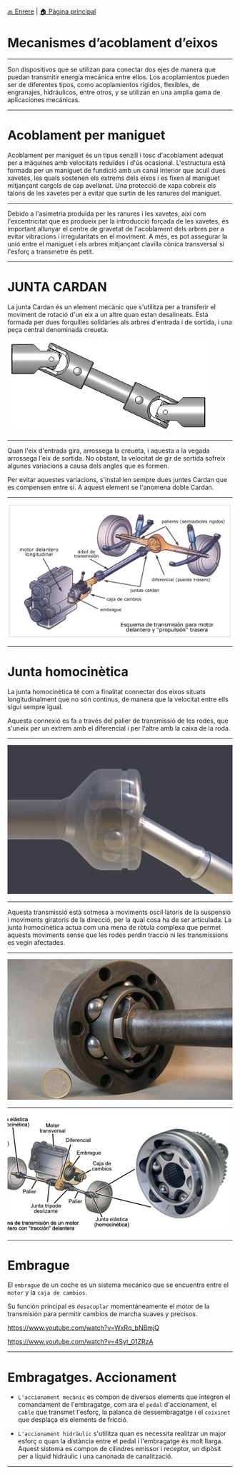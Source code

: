 [🔙 Enrere](../) | [🏠 Pàgina principal](http://danimrprofe.github.io/apuntes/)

# <!--fit --> Mecanismes d’acoblament d’eixos
---

Son dispositivos que se utilizan para conectar dos ejes de manera que puedan transmitir energía mecánica entre ellos. Los acoplamientos pueden ser de diferentes tipos, como acoplamientos rígidos, flexibles, de engranajes, hidráulicos, entre otros, y se utilizan en una amplia gama de aplicaciones mecánicas.

---
# Acoblament per maniguet

Acoblament per maniguet és un tipus senzill i tosc d'acoblament adequat per a màquines amb velocitats reduïdes i d'ús ocasional. L'estructura està formada per un maniguet de fundició amb un canal interior que acull dues xavetes, les quals sostenen els extrems dels eixos i es fixen al maniguet mitjançant cargols de cap avellanat. Una protecció de xapa cobreix els talons de les xavetes per a evitar que surtin de les ranures del maniguet.

---

Debido a l'asimetria produïda per les ranures i les xavetes, així com l'excentricitat que es produeix per la introducció forçada de les xavetes, és important allunyar el centre de gravetat de l'acoblament dels arbres per a evitar vibracions i irregularitats en el moviment. A més, es pot assegurar la unió entre el maniguet i els arbres mitjançant clavilla cònica transversal si l'esforç a transmetre és petit.

---

# JUNTA CARDAN

La junta Cardan és un element mecànic que s'utilitza per a transferir el moviment de rotació d'un eix a un altre quan estan desalineats. Està formada per dues forquilles solidàries als arbres d'entrada i de sortida, i una peça central denominada creueta.

![imagen](media/image36.gif)

---

Quan l'eix d'entrada gira, arrossega la creueta, i aquesta a la vegada arrossega l'eix de sortida. No obstant, la velocitat de gir de sortida sofreix algunes variacions a causa dels angles que es formen.

Per evitar aquestes variacions, s'instal·len sempre dues juntes Cardan que es compensen entre si. A aquest element se l'anomena doble Cardan.

---

![bg contain](2023-03-10-10-07-15.png)

---
# Junta homocinètica

La junta homocinètica té com a finalitat connectar dos eixos situats longitudinalment que no són continus, de manera que la velocitat entre ells sigui sempre igual.

Aquesta connexió es fa a través del palier de transmissió de les rodes, que s'uneix per un extrem amb el diferencial i per l'altre amb la caixa de la roda.

---

![bg contain](media/image37.gif)

---

Aquesta transmissió està sotmesa a moviments oscil·latoris de la suspensió i moviments giratoris de la direcció, per la qual cosa ha de ser articulada. La junta homocinètica actua com una mena de ròtula complexa que permet aquests moviments sense que les rodes perdin tracció ni les transmissions es vegin afectades.

---

![imagen](media/image38.png)

---

![bg contain](2023-03-10-10-12-10.png)

---

# Embrague

El ``embrague`` de un coche es un sistema mecánico que se encuentra entre el ``motor`` y la ``caja de cambios``.

Su función principal es ``desacoplar`` momentáneamente el motor de la transmisión para permitir cambios de marcha suaves y precisos.

https://www.youtube.com/watch?v=WxRq_bNBmjQ

https://www.youtube.com/watch?v=4Syt_01ZRzA

---

# Embragatges. Accionament

- ``L'accionament mecànic`` es compon de diversos elements que integren el comandament de l'embragatge, com ara el ``pedal`` d'accionament, el ``cable`` que transmet l'esforç, la palanca de dessembragatge i el ``coixinet`` que desplaça els elements de fricció.

- ``L'accionament hidràulic`` s'utilitza quan es necessita realitzar un major esforç o quan la distància entre el pedal i l'embragatge és molt llarga. Aquest sistema es compon de cilindres emissor i receptor, un dipòsit per a líquid hidràulic i una canonada de canalització.

---